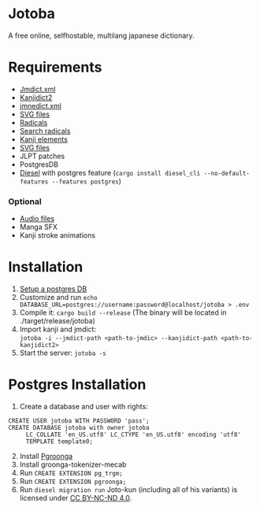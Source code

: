 # Jotoba
A free online, selfhostable, multilang japanese dictionary.

# Requirements
- [Jmdict.xml](https://www.edrdg.org/wiki/index.php/JMdict-EDICT_Dictionary_Project)
- [Kanjidict2](https://www.edrdg.org/wiki/index.php/KANJIDIC_Project)
- [jmnedict.xml](http://www.edrdg.org/enamdict/enamdict_doc.html)
- [SVG files]()
- [Radicals](https://github.com/mifunetoshiro/kanjium/blob/master/data/source_files/radicals.txt/)
- [Search radicals]()
- [Kanji elements]()
- [SVG files]()
- JLPT patches
- PostgresDB
- [Diesel](https://github.com/diesel-rs/diesel) with postgres feature (`cargo install diesel_cli --no-default-features --features postgres`)

### Optional
- [Audio files](https://github.com/tofugu/japanese-vocabulary-pronunciation-audio/tree/master/lib/ogg)
- Manga SFX
- Kanji stroke animations

# Installation
1. [Setup a postgres DB](#Postgres_Installation)
2. Customize and run `echo DATABASE_URL=postgres://username:password@localhost/jotoba > .env` 
4. Compile it: `cargo build --release` (The binary will be located in ./target/release/jotoba)
5. Import kanji and jmdict: <br>
`jotoba -i --jmdict-path <path-to-jmdic> --kanjidict-path <path-to-kanjidict2>`
6. Start the server: 
`jotoba -s`

# Postgres Installation
1. Create a database and user with rights:
```
CREATE USER jotoba WITH PASSWORD 'pass';
CREATE DATABASE jotoba with owner jotoba
     LC_COLLATE 'en_US.utf8' LC_CTYPE 'en_US.utf8' encoding 'utf8'
     TEMPLATE template0;
```

2. Install [Pgroonga](#postgres-installation)
2. Install groonga-tokenizer-mecab
2. Run `CREATE EXTENSION pg_trgm;`
3. Run `CREATE EXTENSION pgroonga;`
3. Run `diesel migration run`
Joto-kun (including all of his variants) is licensed under [CC BY-NC-ND 4.0](https://creativecommons.org/licenses/by-nc-nd/4.0/).
